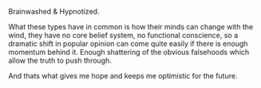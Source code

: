 Brainwashed & Hypnotized.

What these types have in common is how their minds can change with the wind, they have no core belief system, no functional conscience, so a dramatic shift in popular opinion can come quite easily if there is enough momentum behind it. Enough shattering of the obvious falsehoods which allow the truth to push through.

And thats what gives me hope and keeps me optimistic for the future.